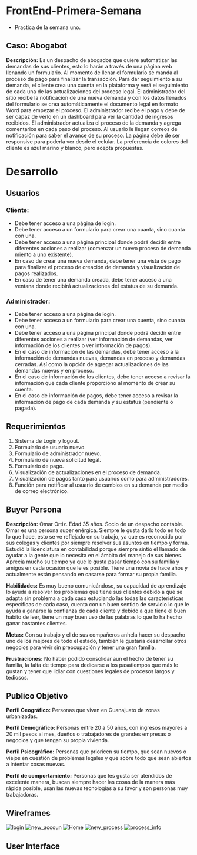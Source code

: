 # FrontEnd-Primera-Semana
- Practica de la semana uno.

## Caso: Abogabot

 <strong>Descripción:</strong>
 Es un despacho de abogados que quiere automatizar las demandas de sus clientes, esto lo harán a través de una página web llenando un formulario. Al momento de llenar el formulario se manda al proceso de pago para finalizar la transacción. Para dar seguimiento a su demanda, el cliente crea una cuenta en la plataforma y verá el seguimiento de cada una de las actualizaciones del proceso legal. El administrador del sitio recibe la notificación de una nueva demanda y con los datos llenados del formulario se crea automáticamente el documento legal en formato Word para empezar el proceso. El administrador recibe el pago y debe de ser capaz de verlo en un dashboard para ver la cantidad de ingresos recibidos. El administrador actualiza el proceso de la demanda y agrega comentarios en cada paso del proceso. Al usuario le llegan correos de notificación para saber el avance de su proceso. La página debe de ser responsive para poderla ver desde el celular. La preferencia de colores del cliente es azul marino y blanco, pero acepta propuestas.


# Desarrollo

## Usuarios
### Cliente:
- Debe tener acceso a una página de login.
- Debe tener acceso a un formulario para crear una cuanta, sino cuanta con una.
- Debe tener acceso a una página principal donde podrá decidir entre diferentes acciones a realizar (comenzar un nuevo proceso de demanda miento a uno existente).
- En caso de crear una nueva demanda, debe tener una vista de pago para finalizar el proceso de creación de demanda y visualización de pagos realizados.
- En caso de tener una demanda creada, debe tener acceso a una ventana donde recibirá actualizaciones del estatus de su demanda.

### Administrador:
- Debe tener acceso a una página de login.
- Debe tener acceso a un formulario para crear una cuenta, sino cuanta con una.
- Debe tener acceso a una página principal donde podrá decidir entre diferentes acciones a realizar (ver información de demandas, ver información de los clientes o ver información de pagos).
- En el caso de información de las demandas, debe tener acceso a la información de demandas nuevas, demandas en proceso y demandas cerradas. Así como la opción de agregar actualizaciones de las demandas nuevas y en proceso.
- En el caso de información de los clientes, debe tener acceso a revisar la información que cada cliente proporciono al momento de crear su cuenta.
- En el caso de información de pagos, debe tener acceso a revisar la información de pago de cada demanda y su estatus (pendiente o pagada).



## Requerimientos
1. Sistema de Login y logout.
2. Formulario de usuario nuevo.
3. Formulario de administrador nuevo.
4. Formulario de nueva solicitud legal.
5. Formulario de pago.
6. Visualización de actualizaciones en el proceso de demanda.
7. Visualización de pagos tanto para usuarios como para administradores.
8. Función para notificar al usuario de cambios en su demanda por medio de correo electrónico.


## Buyer Persona
<strong>Descripción:</strong> Omar Ortiz. Edad 35 años. Socio de un despacho contable. Omar es una persona super enérgica. Siempre le gusta darlo todo en todo lo que hace, esto se ve reflejado en su trabajo, ya que es reconocido por sus colegas y clientes por siempre resolver sus asuntos en tiempo y forma. Estudió la licenciatura en contabilidad porque siempre sintió el llamado de ayudar a la gente que lo necesita en el ámbito del manejo de sus bienes. Aprecia mucho su tiempo ya que le gusta pasar tiempo con su familia y amigos en cada ocasión que le es posible. Tiene una novia de hace años y actualmente están pensando en casarse para formar su propia familia.

<strong>Habilidades:</strong> Es muy bueno comunicándose, su capacidad de aprendizaje lo ayuda a resolver los problemas que tiene sus clientes debido a que se adapta sin problema a cada caso estudiando las todas las características específicas de cada caso, cuenta con un buen sentido de servicio lo que le ayuda a ganarse la confianza de cada cliente y debido a que tiene el buen habito de leer, tiene un muy buen uso de las palabras lo que lo ha hecho ganar bastantes clientes.

<strong>Metas:</strong> Con su trabajo y el de sus compañeros anhela hacer su despacho uno de los mejores de todo el estado, también le gustaría desarrollar otros negocios para vivir sin preocupación y tener una gran familia.

<strong>Frustraciones:</strong> No haber podido consolidar aun el hecho de tener su familia, la falta de tiempo para dedicarse a los pasatiempos que más le gustan y tener que lidiar con cuestiones legales de procesos largos y tediosos.

## Publico Objetivo
<strong>Perfil Geográfico:</strong> Personas que vivan en Guanajuato de zonas urbanizadas.

<strong>Perfil Demográfico:</strong> Personas entre 20 a 50 años, con ingresos mayores a 20 mil pesos al mes, dueños o trabajadores de grandes empresas o negocios y que tengan su propia vivienda.

<strong>Perfil Psicográfico:</strong> Personas que prioricen su tiempo, que sean nuevos o viejos en cuestión de problemas legales y que sobre todo que sean abiertos a intentar cosas nuevas.

<strong>Perfil de comportamiento:</strong> Personas que les gusta ser atendidos de excelente manera, buscan siempre hacer las cosas de la manera más rápida posible, usan las nuevas tecnologías a su favor y son personas muy trabajadoras.


## Wireframes

![login](https://github.com/hectorhob/FrontEnd---Primera-Semana/blob/main/Wireframe/Login.png)
![new_accoun](https://github.com/hectorhob/FrontEnd---Primera-Semana/blob/main/Wireframe/New%20account.png)
![Home](https://github.com/hectorhob/FrontEnd---Primera-Semana/blob/main/Wireframe/Home.png)
![new_process](https://github.com/hectorhob/FrontEnd---Primera-Semana/blob/main/Wireframe/New%20process.png)
![process_info](https://github.com/hectorhob/FrontEnd---Primera-Semana/blob/main/Wireframe/Process%20info.png)


## User Interface
